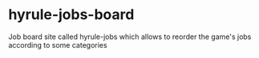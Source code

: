 # hyrule-jobs-board
Job board site called hyrule-jobs which allows to reorder the game's jobs according to some categories
